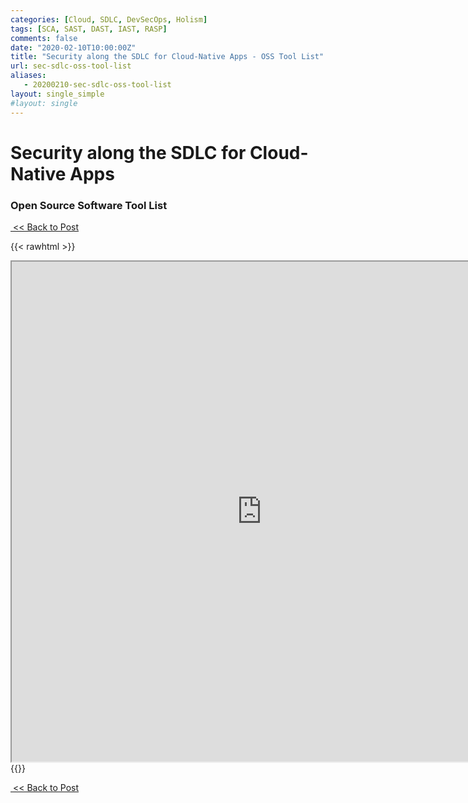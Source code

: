```yaml
---
categories: [Cloud, SDLC, DevSecOps, Holism]
tags: [SCA, SAST, DAST, IAST, RASP]
comments: false
date: "2020-02-10T10:00:00Z"
title: "Security along the SDLC for Cloud-Native Apps - OSS Tool List"
url: sec-sdlc-oss-tool-list
aliases: 
   - 20200210-sec-sdlc-oss-tool-list
layout: single_simple
#layout: single
---
```


# Security along the SDLC for Cloud-Native Apps

### Open Source Software Tool List

[&nbsp;&lt;&lt;&nbsp;Back to Post](/2020/02/10/security-along-the-sdlc-for-cloud-native-apps#oss-sec-list) 

{{< rawhtml >}}
<iframe src="https://docs.google.com/spreadsheets/d/e/2PACX-1vRTLn8bLX-Sp6JEbKcJIludCb6wJbTM-5xV5te94srdYnmLYutCu9vcgmiWcc2taioH5cJcj2xXH_Ba/pubhtml?widget=true&amp;headers=false" width="800" height="800"></iframe>
{{</ rawhtml >}}

[&nbsp;&lt;&lt;&nbsp;Back to Post](/2020/02/10/security-along-the-sdlc-for-cloud-native-apps#oss-sec-list) 